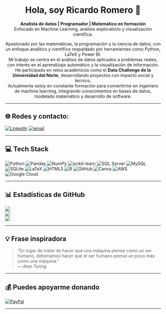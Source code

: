 <h1 align="center">Hola, soy Ricardo Romero 👋</h1>

<p align="center">
  <strong>Analista de datos | Programador | Matemático en formación</strong><br>
  Enfocado en Machine Learning, análisis exploratorio y visualización científica.
</p>

<p align="center">
  Apasionado por las matemáticas, la programación y la ciencia de datos, con un enfoque analítico y científico respaldado por herramientas como Python, LaTeX y Power BI. <br>
  Mi trabajo se centra en el análisis de datos aplicados a problemas reales, con interés en el aprendizaje automático y la visualización de información.<br>
  He participado en retos académicos como el <strong>Data Challenge de la Universidad del Norte</strong>, desarrollando proyectos con impacto social y técnico.<br>
  Actualmente estoy en constante formación para convertirme en ingeniero de machine learning, integrando conocimientos en bases de datos, modelado matemático y desarrollo de software.
</p>

---

## 🌐 Redes y contacto:
[![LinkedIn](https://img.shields.io/badge/LinkedIn-%230077B5.svg?logo=linkedin&logoColor=white)](https://linkedin.com/in/RicardoRomero) 
[![email](https://img.shields.io/badge/Email-D14836?logo=gmail&logoColor=white)](mailto:romero21052004@gmail.com) 

---

## 💻 Tech Stack
![Python](https://img.shields.io/badge/python-3670A0?style=flat-square&logo=python&logoColor=ffdd54)
![Pandas](https://img.shields.io/badge/pandas-%23150458.svg?style=flat-square&logo=pandas&logoColor=white)
![NumPy](https://img.shields.io/badge/numpy-%23013243.svg?style=flat-square&logo=numpy&logoColor=white)
![scikit-learn](https://img.shields.io/badge/scikit--learn-%23F7931E.svg?style=flat-square&logo=scikit-learn&logoColor=white)
![SQL Server](https://img.shields.io/badge/Microsoft%20SQL%20Server-CC2927?style=flat-square&logo=microsoft%20sql%20server&logoColor=white)
![MySQL](https://img.shields.io/badge/mysql-4479A1.svg?style=flat-square&logo=mysql&logoColor=white)
![SQLite](https://img.shields.io/badge/sqlite-%2307405e.svg?style=flat-square&logo=sqlite&logoColor=white)
![LaTeX](https://img.shields.io/badge/latex-%23008080.svg?style=flat-square&logo=latex&logoColor=white)
![HTML5](https://img.shields.io/badge/html5-%23E34F26.svg?style=flat-square&logo=html5&logoColor=white)
![R](https://img.shields.io/badge/r-%23276DC3.svg?style=flat-square&logo=r&logoColor=white)
![GitHub](https://img.shields.io/badge/github-%23121011.svg?style=flat-square&logo=github&logoColor=white)
![Canva](https://img.shields.io/badge/Canva-%2300C4CC.svg?style=flat-square&logo=Canva&logoColor=white)
![AWS](https://img.shields.io/badge/AWS-%23FF9900.svg?style=flat-square&logo=amazon-aws&logoColor=white)
![Google Cloud](https://img.shields.io/badge/GoogleCloud-%234285F4.svg?style=flat-square&logo=google-cloud&logoColor=white)

---

## 📊 Estadísticas de GitHub

![](https://github-readme-stats.vercel.app/api?username=Ricard021&theme=transparent&hide_border=false&include_all_commits=false&count_private=false)<br/>
![](https://nirzak-streak-stats.vercel.app/?user=Ricard021&theme=transparent&hide_border=false)<br/>
![](https://github-readme-stats.vercel.app/api/top-langs/?username=Ricard021&theme=transparent&hide_border=false&include_all_commits=false&count_private=false&layout=compact)

---

## 💡 Frase inspiradora

> "En lugar de tratar de hacer que una máquina piense como un ser humano, deberíamos hacer que el ser humano piense un poco más como una máquina."  
> — <em>Alan Turing</em>

---

## 💰 Puedes apoyarme donando

[![PayPal](https://img.shields.io/badge/PayPal-00457C?style=for-the-badge&logo=paypal&logoColor=white)](https://paypal.me/romero21052004@gmail.com)

---



  
<!-- Proudly created with GPRM ( https://gprm.itsvg.in ) -->
